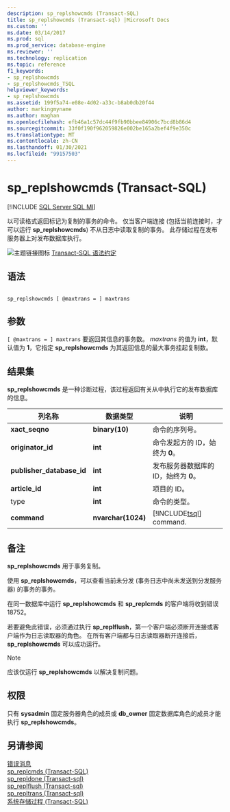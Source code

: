 ```yaml
---
description: sp_replshowcmds (Transact-SQL)
title: sp_replshowcmds (Transact-sql) |Microsoft Docs
ms.custom: ''
ms.date: 03/14/2017
ms.prod: sql
ms.prod_service: database-engine
ms.reviewer: ''
ms.technology: replication
ms.topic: reference
f1_keywords:
- sp_replshowcmds
- sp_replshowcmds_TSQL
helpviewer_keywords:
- sp_replshowcmds
ms.assetid: 199f5a74-e08e-4d02-a33c-b8ab0db20f44
author: markingmyname
ms.author: maghan
ms.openlocfilehash: efb46a1c57dc44f9fb90bbee84906c7bcd8b86d4
ms.sourcegitcommit: 33f0f190f962059826e002be165a2bef4f9e350c
ms.translationtype: MT
ms.contentlocale: zh-CN
ms.lasthandoff: 01/30/2021
ms.locfileid: "99157503"
---
```

# <a name="sp_replshowcmds-transact-sql"></a>sp_replshowcmds (Transact-SQL)
[!INCLUDE [SQL Server SQL MI](../../includes/applies-to-version/sql-asdbmi.md)]

  以可读格式返回标记为复制的事务的命令。 仅当客户端连接 (包括当前连接时，才可以运行 **sp_replshowcmds**) 不从日志中读取复制的事务。 此存储过程在发布服务器上对发布数据库执行。  
  
 ![主题链接图标](../../database-engine/configure-windows/media/topic-link.gif "“主题链接”图标") [Transact-SQL 语法约定](../../t-sql/language-elements/transact-sql-syntax-conventions-transact-sql.md)  
  
## <a name="syntax"></a>语法  
  
```  
  
sp_replshowcmds [ @maxtrans = ] maxtrans  
```  
  
## <a name="arguments"></a>参数  
`[ @maxtrans = ] maxtrans` 要返回其信息的事务数。 *maxtrans* 的值为 **int**，默认值为 **1**，它指定 **sp_replshowcmds** 为其返回信息的最大事务挂起复制数。  
  
## <a name="result-sets"></a>结果集  
 **sp_replshowcmds** 是一种诊断过程，该过程返回有关从中执行它的发布数据库的信息。  
  
|列名称|数据类型|说明|  
|-----------------|---------------|-----------------|  
|**xact_seqno**|**binary(10)**|命令的序列号。|  
|**originator_id**|**int**|命令发起方的 ID，始终为 **0**。|  
|**publisher_database_id**|**int**|发布服务器数据库的 ID，始终为 **0**。|  
|**article_id**|**int**|项目的 ID。|  
|type |**int**|命令的类型。|  
|**command**|**nvarchar(1024)**|[!INCLUDE[tsql](../../includes/tsql-md.md)] command.|  
  
## <a name="remarks"></a>备注  
 **sp_replshowcmds** 用于事务复制。  
  
 使用 **sp_replshowcmds**，可以查看当前未分发 (事务日志中尚未发送到分发服务器) 的事务的事务。  
  
 在同一数据库中运行 **sp_replshowcmds** 和 **sp_replcmds** 的客户端将收到错误18752。  
  
 若要避免此错误，必须通过执行 **sp_replflush**，第一个客户端必须断开连接或客户端作为日志读取器的角色。 在所有客户端都与日志读取器断开连接后， **sp_replshowcmds** 可以成功运行。  
  
> [!NOTE]  
>  应该仅运行 **sp_replshowcmds** 以解决复制问题。  
  
## <a name="permissions"></a>权限  
 只有 **sysadmin** 固定服务器角色的成员或 **db_owner** 固定数据库角色的成员才能执行 **sp_replshowcmds**。  
  
## <a name="see-also"></a>另请参阅  
 [错误消息](../../relational-databases/native-client-odbc-error-messages/error-messages.md)   
 [sp_replcmds (Transact-SQL)](../../relational-databases/system-stored-procedures/sp-replcmds-transact-sql.md)   
 [sp_repldone &#40;Transact-sql&#41;](../../relational-databases/system-stored-procedures/sp-repldone-transact-sql.md)   
 [sp_replflush &#40;Transact-sql&#41;](../../relational-databases/system-stored-procedures/sp-replflush-transact-sql.md)   
 [sp_repltrans &#40;Transact-sql&#41;](../../relational-databases/system-stored-procedures/sp-repltrans-transact-sql.md)   
 [系统存储过程 (Transact-SQL)](../../relational-databases/system-stored-procedures/system-stored-procedures-transact-sql.md)  
  
  
